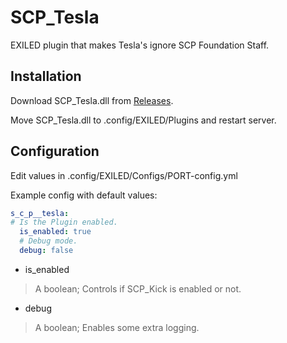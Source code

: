# SCP_Tesla
EXILED plugin that makes Tesla's ignore SCP Foundation Staff.

## Installation
Download SCP_Tesla.dll from [Releases](/Releases).

Move SCP_Tesla.dll to .config/EXILED/Plugins and restart server.

## Configuration
Edit values in .config/EXILED/Configs/PORT-config.yml

Example config with default values:
```yml
s_c_p__tesla:
# Is the Plugin enabled.
  is_enabled: true
  # Debug mode.
  debug: false
```
* is_enabled
> A boolean; Controls if SCP_Kick is enabled or not.
* debug
> A boolean; Enables some extra logging.
